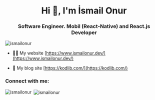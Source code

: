 <h1 align="center">Hi 👋, I'm İsmail Onur</h1>
<h3 align="center">Software Engineer. Mobil (React-Native) and React.js Developer</h3>

<p align="left"> <img src="https://komarev.com/ghpvc/?username=ismailonur&label=Profile%20views&color=0e75b6&style=flat" alt="ismailonur" /> </p>

- 👨‍💻 My website [https://www.ismailonur.dev/](https://www.ismailonur.dev/)

- 📝 My blog site [https://kodlib.com/](https://kodlib.com/)

<h3 align="left">Connect with me:</h3>
<p align="left">
</p>

<p><img align="left" src="https://github-readme-stats.vercel.app/api/top-langs?username=ismailonur&show_icons=true&locale=en&layout=compact" alt="ismailonur" /></p>

<p>&nbsp;<img align="center" src="https://github-readme-stats.vercel.app/api?username=ismailonur&show_icons=true&locale=en" alt="ismailonur" /></p>

